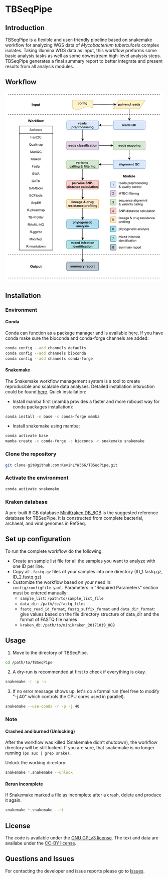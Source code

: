 # TBSeqPipe

## Introduction

TBSeqPipe is a flexible and user-friendly pipeline based on snakemake workflow for analyzing WGS data of *Mycobacterium tuberculosis* complex isolates. Taking illumina WGS data as input, this workflow preforms some basic analysis tasks as well as some downstream high-level analysis steps. TBSeqPipe generates a final summary report to better integrate and present results from all analysis modules.

## Workflow

![Workflow](https://github.com/KevinLYW366/TBSeqPipe/blob/master/flowchart/flowchart.png)

## Installation

### Environment

#### Conda

Conda can function as a package manager and is available [here](https://docs.conda.io/en/latest/miniconda.html). If you have conda make sure the bioconda and conda-forge channels are added:

```bash
conda config --add channels defaults
conda config --add channels bioconda
conda config --add channels conda-forge
```

#### Snakemake

The Snakemake workflow management system is a tool to create reproducible and scalable data analyses. Detailed installation intsruction could be found [here](https://snakemake.readthedocs.io/en/stable/getting_started/installation.html). Quick installation:

* Install mamba first (mamba provides a faster and more roboust way for conda packages installation):
```bash
conda install -n base -c conda-forge mamba
```
* Install snakemake using mamba:
```bash
conda activate base
mamba create -c conda-forge -c bioconda -n snakemake snakemake
```

### Clone the repository

```bash
git clone git@github.com:KevinLYW366/TBSeqPipe.git
```

### Activate the environment

```bash
conda activate snakemake
```

### Kraken database

A pre-built 8 GB database [MiniKraken DB_8GB](https://ccb.jhu.edu/software/kraken/dl/minikraken_20171019_8GB.tgz) is the suggested reference database for TBSeqPipe. It is constructed from complete bacterial, archaeal, and viral genomes in RefSeq.

## Set up configuration

To run the complete workflow do the following:

* Create an sample list file for all the samples you want to analyze with one ID per line.
* Copy all `.fastq.gz` files of your samples into one directory (ID_1.fastq.gz, ID_2.fastq.gz)
* Customize the workflow based on your need in: `config/configfile.yaml`. Parameters in "Required Parameters" section must be entered manually:
  * `sample_list`: `/path/to/sample_list_file`
  * `data_dir`: `/path/to/fastq_files`
  * `fastq_read_id_format`, `fastq_suffix_format` and `data_dir_format`: give values based on the file directory structure of data_dir and the format of FASTQ file names
  * `kraken_db`: `/path/to/minikraken_20171019_8GB`

## Usage

1. Move to the directory of TBSeqPipe.

```bash
cd /path/to/TBSeqPipe
```

2. A dry-run is recommended at first to check if everything is okay.

```bash
snakemake -r -p -n
```

3. If no error message shows up, let's do a formal run (feel free to modify "-j 40" which controls the CPU cores used in parallel).

```bash
snakemake --use-conda -r -p -j 40
```

### Note

#### Crashed and burned (Unlocking)

After the workflow was killed (Snakemake didn’t shutdown), the workflow directory will be still locked. If you are sure, that snakemake is no longer running `(ps aux | grep snake)`.

Unlock the working directory:

```bash
snakemake *.snakemake --unlock
```

#### Rerun incomplete

If Snakemake marked a file as incomplete after a crash, delete and produce it again.

```bash
snakemake *.snakemake --ri
```
 
## License

The code is available under the [GNU GPLv3 license](https://choosealicense.com/licenses/gpl-3.0/). The text and data are availabe under the [CC-BY license](https://choosealicense.com/licenses/cc-by-4.0/).

## Questions and Issues

For contacting the developer and issue reports please go to [Issues](https://github.com/KevinLYW366/TBSeqPipe/issues).
